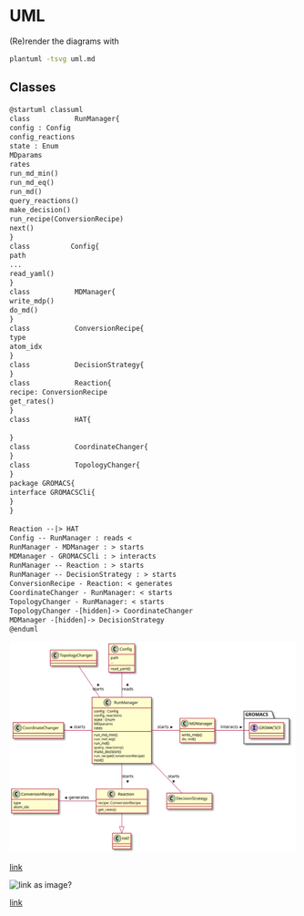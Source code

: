 # UML

(Re)render the diagrams with

```bash
plantuml -tsvg uml.md
```

## Classes

```
@startuml classuml
class           RunManager{
config : Config
config_reactions
state : Enum
MDparams
rates 
run_md_min()
run_md_eq()
run_md()
query_reactions()
make_decision()
run_recipe(ConversionRecipe)
next()
}
class          Config{
path
...
read_yaml()
}
class           MDManager{
write_mdp()
do_md()
}
class           ConversionRecipe{
type
atom_idx
}
class           DecisionStrategy{
}
class           Reaction{
recipe: ConversionRecipe
get_rates()
}
class           HAT{

}
class           CoordinateChanger{
}
class           TopologyChanger{
}
package GROMACS{
interface GROMACSCli{
}
}

Reaction --|> HAT
Config -- RunManager : reads <
RunManager - MDManager : > starts
MDManager - GROMACSCli : > interacts
RunManager -- Reaction : > starts
RunManager -- DecisionStrategy : > starts
ConversionRecipe - Reaction: < generates
CoordinateChanger - RunManager: < starts
TopologyChanger - RunManager: < starts
TopologyChanger -[hidden]-> CoordinateChanger
MDManager -[hidden]-> DecisionStrategy
@enduml
```

![](classuml.svg)

[link](www.plantuml.com/plantuml/png/bLB1Zfim4BtFL_YuUo0VW5RHhaZLNb0bTczLXImyIwnWczYc3QBzzmuaO0kuDBdC36zctdlZL-UvzPrge6guSopyYaxdNFCQxG2LqP-oPYdBfk2HbnPvvQNH3cYAH_h-HNSAybFBBLSEB1KT0zlfKebIIVtqF2TuNM8AhXtQFeoZYk8NB0LMqaapjrbAMtmY3h_GZlLYAZo3nfidpD-rXZlR0Lhkpt0u780sYBBdgjb3i_oq2FvjfKVYrX9G60fs6zPC1l1zYy2zKQKKjvsEqqFHkn-zgVjX1rCyR1ZWBZZTx84QVJcPkqlhszl70BjqZHLIKrzsvffqxct_CArfJDr7a9PN5xA5VIs-vs_P-m1IUxIVl5fAMIC9I7-OoRCa-NCScS3z29H7BugbR3o5OoyG5PDm0G8SsVGq7OHY4ksR41CHNX4e7fCi5eOnQyJw435oRJSB0rFsmchKE9aF6qDPB9AmyyHWwl_1Vfob4AX_9iVjyM9V0cuZ35vHYqur_m00)

![link as image?](www.plantuml.com/plantuml/png/bLB1Zfim4BtFL_YuUo0VW5RHhaZLNb0bTczLXImyIwnWczYc3QBzzmuaO0kuDBdC36zctdlZL-UvzPrge6guSopyYaxdNFCQxG2LqP-oPYdBfk2HbnPvvQNH3cYAH_h-HNSAybFBBLSEB1KT0zlfKebIIVtqF2TuNM8AhXtQFeoZYk8NB0LMqaapjrbAMtmY3h_GZlLYAZo3nfidpD-rXZlR0Lhkpt0u780sYBBdgjb3i_oq2FvjfKVYrX9G60fs6zPC1l1zYy2zKQKKjvsEqqFHkn-zgVjX1rCyR1ZWBZZTx84QVJcPkqlhszl70BjqZHLIKrzsvffqxct_CArfJDr7a9PN5xA5VIs-vs_P-m1IUxIVl5fAMIC9I7-OoRCa-NCScS3z29H7BugbR3o5OoyG5PDm0G8SsVGq7OHY4ksR41CHNX4e7fCi5eOnQyJw435oRJSB0rFsmchKE9aF6qDPB9AmyyHWwl_1Vfob4AX_9iVjyM9V0cuZ35vHYqur_m00)

[link](www.plantuml.com/plantuml/png/POz12i8m44NtESKisuKUm88KTDk5Na26PcY3IIPcfcXkRrge6tV_lmzlc5uKiox1cosOqvtGmh5Wy5qjIuJX-g1NPp8bGZMmivJPThNU5ie5Ck6eZgEiQC0d_GXO6ftKi2wN6UD484MK0epCsRg8Il8_AYVsF9Nzydjsdg1nIZdWPzFFP5jm0atarXpEK5QFA2VJKxJrfoy0)

